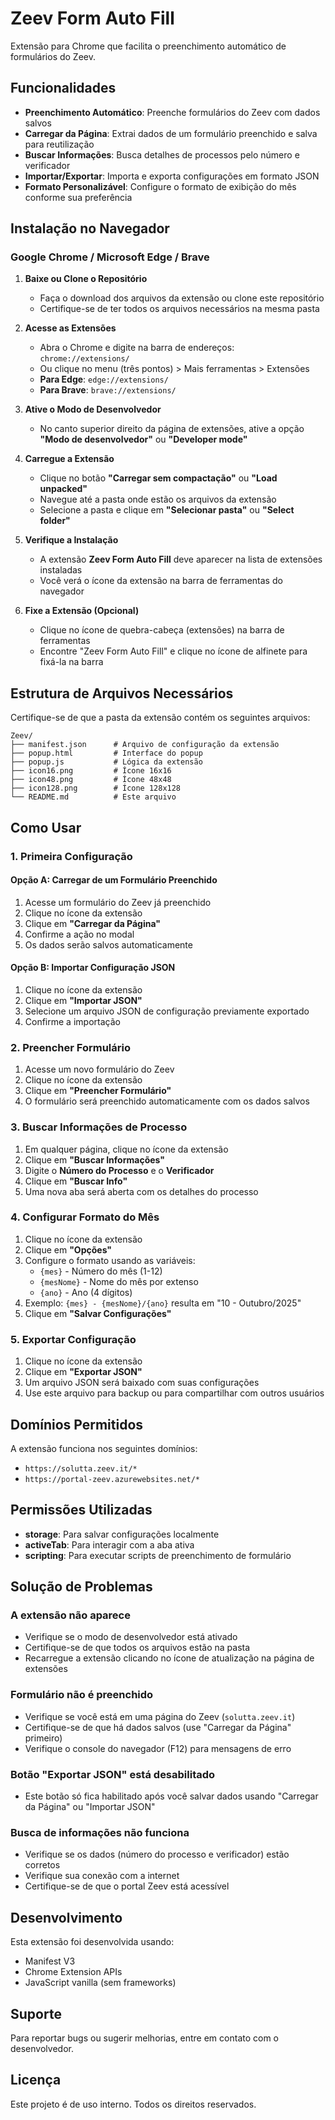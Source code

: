 # Zeev Form Auto Fill

Extensão para Chrome que facilita o preenchimento automático de formulários do Zeev.

## Funcionalidades

- **Preenchimento Automático**: Preenche formulários do Zeev com dados salvos
- **Carregar da Página**: Extrai dados de um formulário preenchido e salva para reutilização
- **Buscar Informações**: Busca detalhes de processos pelo número e verificador
- **Importar/Exportar**: Importa e exporta configurações em formato JSON
- **Formato Personalizável**: Configure o formato de exibição do mês conforme sua preferência

## Instalação no Navegador

### Google Chrome / Microsoft Edge / Brave

1. **Baixe ou Clone o Repositório**
   - Faça o download dos arquivos da extensão ou clone este repositório
   - Certifique-se de ter todos os arquivos necessários na mesma pasta

2. **Acesse as Extensões**
   - Abra o Chrome e digite na barra de endereços: `chrome://extensions/`
   - Ou clique no menu (três pontos) > Mais ferramentas > Extensões
   - **Para Edge**: `edge://extensions/`
   - **Para Brave**: `brave://extensions/`

3. **Ative o Modo de Desenvolvedor**
   - No canto superior direito da página de extensões, ative a opção **"Modo de desenvolvedor"** ou **"Developer mode"**

4. **Carregue a Extensão**
   - Clique no botão **"Carregar sem compactação"** ou **"Load unpacked"**
   - Navegue até a pasta onde estão os arquivos da extensão
   - Selecione a pasta e clique em **"Selecionar pasta"** ou **"Select folder"**

5. **Verifique a Instalação**
   - A extensão **Zeev Form Auto Fill** deve aparecer na lista de extensões instaladas
   - Você verá o ícone da extensão na barra de ferramentas do navegador

6. **Fixe a Extensão (Opcional)**
   - Clique no ícone de quebra-cabeça (extensões) na barra de ferramentas
   - Encontre "Zeev Form Auto Fill" e clique no ícone de alfinete para fixá-la na barra

## Estrutura de Arquivos Necessários

Certifique-se de que a pasta da extensão contém os seguintes arquivos:

```
Zeev/
├── manifest.json      # Arquivo de configuração da extensão
├── popup.html         # Interface do popup
├── popup.js           # Lógica da extensão
├── icon16.png         # Ícone 16x16
├── icon48.png         # Ícone 48x48
├── icon128.png        # Ícone 128x128
└── README.md          # Este arquivo
```

## Como Usar

### 1. Primeira Configuração

#### Opção A: Carregar de um Formulário Preenchido
1. Acesse um formulário do Zeev já preenchido
2. Clique no ícone da extensão
3. Clique em **"Carregar da Página"**
4. Confirme a ação no modal
5. Os dados serão salvos automaticamente

#### Opção B: Importar Configuração JSON
1. Clique no ícone da extensão
2. Clique em **"Importar JSON"**
3. Selecione um arquivo JSON de configuração previamente exportado
4. Confirme a importação

### 2. Preencher Formulário

1. Acesse um novo formulário do Zeev
2. Clique no ícone da extensão
3. Clique em **"Preencher Formulário"**
4. O formulário será preenchido automaticamente com os dados salvos

### 3. Buscar Informações de Processo

1. Em qualquer página, clique no ícone da extensão
2. Clique em **"Buscar Informações"**
3. Digite o **Número do Processo** e o **Verificador**
4. Clique em **"Buscar Info"**
5. Uma nova aba será aberta com os detalhes do processo

### 4. Configurar Formato do Mês

1. Clique no ícone da extensão
2. Clique em **"Opções"**
3. Configure o formato usando as variáveis:
   - `{mes}` - Número do mês (1-12)
   - `{mesNome}` - Nome do mês por extenso
   - `{ano}` - Ano (4 dígitos)
4. Exemplo: `{mes} - {mesNome}/{ano}` resulta em "10 - Outubro/2025"
5. Clique em **"Salvar Configurações"**

### 5. Exportar Configuração

1. Clique no ícone da extensão
2. Clique em **"Exportar JSON"**
3. Um arquivo JSON será baixado com suas configurações
4. Use este arquivo para backup ou para compartilhar com outros usuários

## Domínios Permitidos

A extensão funciona nos seguintes domínios:
- `https://solutta.zeev.it/*`
- `https://portal-zeev.azurewebsites.net/*`

## Permissões Utilizadas

- **storage**: Para salvar configurações localmente
- **activeTab**: Para interagir com a aba ativa
- **scripting**: Para executar scripts de preenchimento de formulário

## Solução de Problemas

### A extensão não aparece
- Verifique se o modo de desenvolvedor está ativado
- Certifique-se de que todos os arquivos estão na pasta
- Recarregue a extensão clicando no ícone de atualização na página de extensões

### Formulário não é preenchido
- Verifique se você está em uma página do Zeev (`solutta.zeev.it`)
- Certifique-se de que há dados salvos (use "Carregar da Página" primeiro)
- Verifique o console do navegador (F12) para mensagens de erro

### Botão "Exportar JSON" está desabilitado
- Este botão só fica habilitado após você salvar dados usando "Carregar da Página" ou "Importar JSON"

### Busca de informações não funciona
- Verifique se os dados (número do processo e verificador) estão corretos
- Verifique sua conexão com a internet
- Certifique-se de que o portal Zeev está acessível

## Desenvolvimento

Esta extensão foi desenvolvida usando:
- Manifest V3
- Chrome Extension APIs
- JavaScript vanilla (sem frameworks)

## Suporte

Para reportar bugs ou sugerir melhorias, entre em contato com o desenvolvedor.

## Licença

Este projeto é de uso interno. Todos os direitos reservados.
